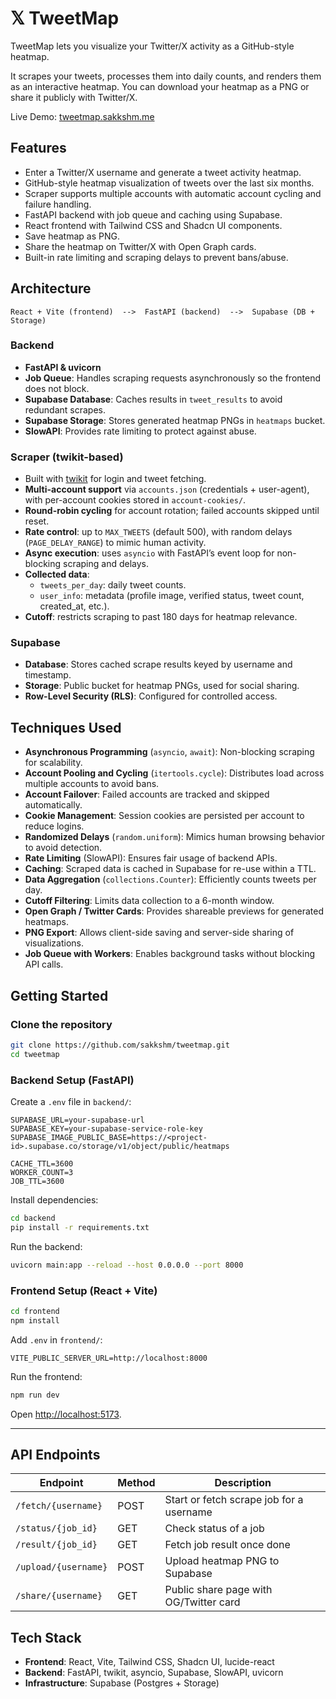 # 𝕏 TweetMap

TweetMap lets you visualize your Twitter/X activity as a GitHub-style heatmap.

It scrapes your tweets, processes them into daily counts, and renders them as an interactive heatmap. You can download your heatmap as a PNG or share it publicly with Twitter/X.

Live Demo: [tweetmap.sakkshm.me](https://tweetmap.sakkshm.me)


## Features

* Enter a Twitter/X username and generate a tweet activity heatmap.
* GitHub-style heatmap visualization of tweets over the last six months.
* Scraper supports multiple accounts with automatic account cycling and failure handling.
* FastAPI backend with job queue and caching using Supabase.
* React frontend with Tailwind CSS and Shadcn UI components.
* Save heatmap as PNG.
* Share the heatmap on Twitter/X with Open Graph cards.
* Built-in rate limiting and scraping delays to prevent bans/abuse.


## Architecture

```
React + Vite (frontend)  -->  FastAPI (backend)  -->  Supabase (DB + Storage)
```



### Backend

* **FastAPI & uvicorn**
* **Job Queue**: Handles scraping requests asynchronously so the frontend does not block.
* **Supabase Database**: Caches results in `tweet_results` to avoid redundant scrapes.
* **Supabase Storage**: Stores generated heatmap PNGs in `heatmaps` bucket.
* **SlowAPI**: Provides rate limiting to protect against abuse.

### Scraper (twikit-based)

* Built with [twikit](https://github.com/twikit) for login and tweet fetching.
* **Multi-account support** via `accounts.json` (credentials + user-agent), with per-account cookies stored in `account-cookies/`.
* **Round-robin cycling** for account rotation; failed accounts skipped until reset.
* **Rate control**: up to `MAX_TWEETS` (default 500), with random delays (`PAGE_DELAY_RANGE`) to mimic human activity.
* **Async execution**: uses `asyncio` with FastAPI’s event loop for non-blocking scraping and delays.
* **Collected data**:
  * `tweets_per_day`: daily tweet counts.
  * `user_info`: metadata (profile image, verified status, tweet count, created_at, etc.).
* **Cutoff**: restricts scraping to past 180 days for heatmap relevance.

### Supabase

* **Database**: Stores cached scrape results keyed by username and timestamp.
* **Storage**: Public bucket for heatmap PNGs, used for social sharing.
* **Row-Level Security (RLS)**: Configured for controlled access.

## Techniques Used

* **Asynchronous Programming** (`asyncio`, `await`): Non-blocking scraping for scalability.
* **Account Pooling and Cycling** (`itertools.cycle`): Distributes load across multiple accounts to avoid bans.
* **Account Failover**: Failed accounts are tracked and skipped automatically.
* **Cookie Management**: Session cookies are persisted per account to reduce logins.
* **Randomized Delays** (`random.uniform`): Mimics human browsing behavior to avoid detection.
* **Rate Limiting** (SlowAPI): Ensures fair usage of backend APIs.
* **Caching**: Scraped data is cached in Supabase for re-use within a TTL.
* **Data Aggregation** (`collections.Counter`): Efficiently counts tweets per day.
* **Cutoff Filtering**: Limits data collection to a 6-month window.
* **Open Graph / Twitter Cards**: Provides shareable previews for generated heatmaps.
* **PNG Export**: Allows client-side saving and server-side sharing of visualizations.
* **Job Queue with Workers**: Enables background tasks without blocking API calls.


## Getting Started

### Clone the repository

```bash
git clone https://github.com/sakkshm/tweetmap.git
cd tweetmap
```

### Backend Setup (FastAPI)

Create a `.env` file in `backend/`:

```env
SUPABASE_URL=your-supabase-url
SUPABASE_KEY=your-supabase-service-role-key
SUPABASE_IMAGE_PUBLIC_BASE=https://<project-id>.supabase.co/storage/v1/object/public/heatmaps

CACHE_TTL=3600
WORKER_COUNT=3
JOB_TTL=3600
```

Install dependencies:

```bash
cd backend
pip install -r requirements.txt
```

Run the backend:

```bash
uvicorn main:app --reload --host 0.0.0.0 --port 8000
```

### Frontend Setup (React + Vite)

```bash
cd frontend
npm install
```

Add `.env` in `frontend/`:

```env
VITE_PUBLIC_SERVER_URL=http://localhost:8000
```

Run the frontend:

```bash
npm run dev
```

Open [http://localhost:5173](http://localhost:5173).

---

## API Endpoints

| Endpoint             | Method | Description                              |
| -------------------- | ------ | ---------------------------------------- |
| `/fetch/{username}`  | POST   | Start or fetch scrape job for a username |
| `/status/{job_id}`   | GET    | Check status of a job                    |
| `/result/{job_id}`   | GET    | Fetch job result once done               |
| `/upload/{username}` | POST   | Upload heatmap PNG to Supabase           |
| `/share/{username}`  | GET    | Public share page with OG/Twitter card   |


## Tech Stack

* **Frontend**: React, Vite, Tailwind CSS, Shadcn UI, lucide-react
* **Backend**: FastAPI, twikit, asyncio, Supabase, SlowAPI, uvicorn
* **Infrastructure**: Supabase (Postgres + Storage)


